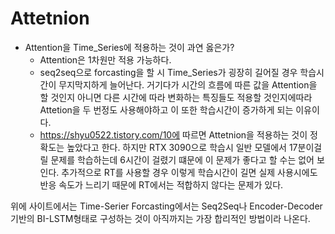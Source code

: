 # Attetnion

+ Attention을 Time_Series에 적용하는 것이 과연 옳은가?  
    + Attention은 1차원만 적용 가능하다.
    + seq2seq으로 forcasting을 할 시 Time_Series가 굉장히 길어질 경우 학습시간이 무지막지하게 늘어난다. 거기다가 시간의 흐름에 따른 값을 Attention을 할 것인지 아니면 다른 시간에 따라 변화하는 특징들도 적용할 것인지에따라 Attetion을 두 번정도 사용해야하고 이 또한 학습시간이 증가하게 되는 이유이다.
    +  https://shyu0522.tistory.com/10에 따르면 Attetnion을 적용하는 것이 정확도는 높았다고 한다. 하지만 RTX 3090으로 학습시 일반 모델에서 17분이걸릴 문제를 학습하는데 6시간이 걸렸기 떄문에 이 문제가 좋다고 할 수는 없어 보인다. 추가적으로 RT를 사용할 경우 이렇게 학습시간이 길면 실제 사용시에도 반응 속도가 느리기 때문에 RT에서는 적합하지 않다는 문제가 있다.



위에 사이트에서는 Time-Serier Forcasting에서는 Seq2Seq나 Encoder-Decoder 기반의 BI-LSTM형태로 구성하는 것이 아직까지는 가장 합리적인 방법이라 나온다.